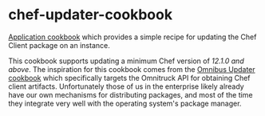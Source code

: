 # chef-updater-cookbook
[Application cookbook][0] which provides a simple recipe for updating
the Chef Client package on an instance.

This cookbook supports updating a minimum Chef version of _12.1.0 and
above_. The inspiration for this cookbook comes from the
[Omnibus Updater cookbook][1] which specifically targets the Omnitruck
API for obtaining Chef client artifacts. Unfortunately those of us in
the enterprise likely already have our own mechanisms for distributing
packages, and most of the time they integrate very well with the
operating system's package manager.

[0]: http://blog.vialstudios.com/the-environment-cookbook-pattern/#theapplicationcookbook
[1]: https://github.com/hw-cookbooks/omnibus_updater
